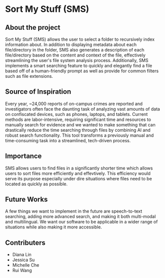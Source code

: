 # Sort My Stuff (SMS)

## About the project

Sort My Stuff (SMS) allows the user to select a folder to recursively index information about. In addition to displaying metadata about each file/directory in the folder, SMS also generates a description of each file/directory based on the content and context of the file, effectively streamlining the user's file system analysis process. Additionally, SMS implements a smart searching feature to quickly and elegantly find a file based off of a human-friendly prompt as well as provide for common filters such as file extensions.


## Source of Inspiration 

Every year, ~24,000 reports of on-campus crimes are reported and investigators often face the daunting task of analyzing vast amounts of data on confiscated devices, such as phones, laptops, and tablets. Current methods are labor-intensive, requiring significant time and resources to manually search for evidence and we wanted to make something that can drastically reduce the time searching through files by combining AI and robust search functionality. This tool transforms a previously manual and time-consuming task into a streamlined, tech-driven process.

## Importance

SMS allows users to find files in a significantly shorter time which allows users to sort files more efficiently and effevtively. This efficiency would serve its purpose especially under dire situations where files need to be located as quickly as possible. 

## Future Works

A few things we want to implement in the future are speech-to-text searching, adding more advanced search, and making it both multi-modal and multilingual. We want our software to be applicable in a wider range of situations while also making it more accessible.

## Contributers

- Diana Lin
- Jessica Su
- Michelle Che
- Rui Wang
